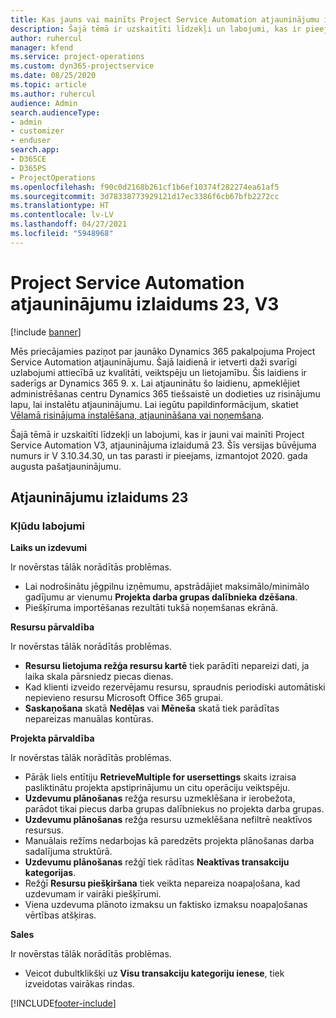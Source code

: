 ```yaml
---
title: Kas jauns vai mainīts Project Service Automation atjauninājumu izlaidumā 23, V3
description: Šajā tēmā ir uzskaitīti līdzekļi un labojumi, kas ir pieejami Project Service Automation atjauninājumu izlaidumā 23, V3.
author: ruhercul
manager: kfend
ms.service: project-operations
ms.custom: dyn365-projectservice
ms.date: 08/25/2020
ms.topic: article
ms.author: ruhercul
audience: Admin
search.audienceType:
- admin
- customizer
- enduser
search.app:
- D365CE
- D365PS
- ProjectOperations
ms.openlocfilehash: f90c0d2168b261cf1b6ef10374f282274ea61af5
ms.sourcegitcommit: 3d78338773929121d17ec3386f6cb67bfb2272cc
ms.translationtype: HT
ms.contentlocale: lv-LV
ms.lasthandoff: 04/27/2021
ms.locfileid: "5948968"
---
```

# <a name="project-service-automation-update-release-23-v3"></a>Project Service Automation atjauninājumu izlaidums 23, V3

[!include [banner](../includes/psa-now-project-operations.md)]

Mēs priecājamies paziņot par jaunāko Dynamics 365 pakalpojuma Project Service Automation atjauninājumu. Šajā laidienā ir ietverti daži svarīgi uzlabojumi attiecībā uz kvalitāti, veiktspēju un lietojamību. Šis laidiens ir saderīgs ar Dynamics 365 9. x. Lai atjauninātu šo laidienu, apmeklējiet administrēšanas centru Dynamics 365 tiešsaistē un dodieties uz risinājumu lapu, lai instalētu atjauninājumu. Lai iegūtu papildinformācijum, skatiet [Vēlamā risinājuma instalēšana, atjaunināšana vai noņemšana](/power-platform/admin/install-remove-preferred-solution).

Šajā tēmā ir uzskaitīti līdzekļi un labojumi, kas ir jauni vai mainīti Project Service Automation V3, atjauninājuma izlaidumā 23. Šīs versijas būvējuma numurs ir V 3.10.34.30, un tas parasti ir pieejams, izmantojot 2020. gada augusta pašatjauninājumu.

## <a name="update-release-23"></a>Atjauninājumu izlaidums 23

### <a name="bug-fixes"></a>Kļūdu labojumi

**Laiks un izdevumi**

Ir novērstas tālāk norādītās problēmas.
- Lai nodrošinātu jēgpilnu izņēmumu, apstrādājiet maksimālo/minimālo gadījumu ar vienumu **Projekta darba grupas dalībnieka dzēšana**.
- Piešķīruma importēšanas rezultāti tukšā noņemšanas ekrānā.

**Resursu pārvaldība**

Ir novērstas tālāk norādītās problēmas.

- **Resursu lietojuma režģa resursu kartē** tiek parādīti nepareizi dati, ja laika skala pārsniedz piecas dienas.
- Kad klienti izveido rezervējamu resursu, spraudnis periodiski automātiski nepievieno resursu Microsoft Office 365 grupai.
- **Saskaņošana** skatā **Nedēļas** vai **Mēneša** skatā tiek parādītas nepareizas manuālas kontūras.

**Projekta pārvaldība**

Ir novērstas tālāk norādītās problēmas.

- Pārāk liels entītiju **RetrieveMultiple for usersettings** skaits izraisa pasliktinātu projekta apstiprinājumu un citu operāciju veiktspēju.
- **Uzdevumu plānošanas** režģa resursu uzmeklēšana ir ierobežota, parādot tikai piecus darba grupas dalībniekus no projekta darba grupas. 
- **Uzdevumu plānošanas** režģa resursu uzmeklēšana nefiltrē neaktīvos resursus.
- Manuālais režīms nedarbojas kā paredzēts projekta plānošanas darba sadalījuma struktūrā.
- **Uzdevumu plānošanas** režģī tiek rādītas **Neaktīvas transakciju kategorijas**.
- Režģī **Resursu piešķiršana** tiek veikta nepareiza noapaļošana, kad uzdevumam ir vairāki piešķīrumi.
- Viena uzdevuma plānoto izmaksu un faktisko izmaksu noapaļošanas vērtības atšķiras.

**Sales**

Ir novērstas tālāk norādītās problēmas.

- Veicot dubultklikšķi uz **Visu transakciju kategoriju ienese**, tiek izveidotas vairākas rindas.


[!INCLUDE[footer-include](../includes/footer-banner.md)]